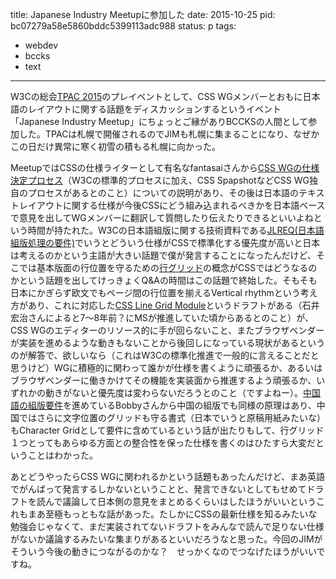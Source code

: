 title: Japanese Industry Meetupに参加した
date: 2015-10-25
pid: bc07279a58e5860bddc5399113adc988
status: p
tags:
- webdev
- bccks
- text
---

W3Cの総会[TPAC 2015][1]のプレイベントとして、CSS WGメンバーとおもに日本語のレイアウトに関する話題をディスカッションするというイベント「Japanese Industry Meetup」にちょっとご縁がありBCCKSの人間として参加した。TPACは札幌で開催されるのでJIMも札幌に集まることになり、なぜかこの日だけ異常に寒く初雪の積もる札幌に向かった。

MeetupではCSSの仕様ライターとして有名なfantasaiさんから[CSS WGの仕様決定プロセス][2]（W3Cの標準的プロセスに加え、CSS SpapshotなどCSS WG独自のプロセスがあるとのこと）についての説明があり、その後は日本語のテキストレイアウトに関する仕様が今後CSSにどう組み込まれるべきかを日本語ベースで意見を出してWGメンバーに翻訳して質問したり伝えたりできるといいよねという時間が持たれた。W3Cの日本語組版に関する技術資料である[JLREQ(日本語組版処理の要件)][3]でいうとどういう仕様がCSSで標準化する優先度が高いと日本は考えるのかという主語が大きい話題で僕が発言することになったんだけど、そこでは基本版面の行位置を守るための[行グリッド][4]の概念がCSSではどうなるのかという話題を出してけっきょくQ&Aの時間はこの話題で終始した。そもそも日本にかぎらず欧文でもページ間の行位置を揃えるVertical rhythmという考え方があり、これに対応した[CSS Line Grid Module][5]というドラフトがある（石井宏治さんによると7〜8年前？にMSが推進していた頃からあるとのこと）が、CSS WGのエディターのリソース的に手が回らないこと、またブラウザベンダーが実装を進めるような動きもないことから後回しになっている現状があるというのが解答で、欲しいなら（これはW3Cの標準化推進で一般的に言えることだと思うけど）WGに積極的に関わって誰かが仕様を書くように頑張るか、あるいはブラウザベンダーに働きかけてその機能を実装面から推進するよう頑張るか、いずれかの動きがないと優先度は変わらないだろうとのこと（ですよねー）。[中国語の組版要件][6]を進めているBobbyさんから中国の組版でも同様の原理はあり、中国ではさらに文字位置のグリッドも守る書式（日本でいうと原稿用紙みたいな）もCharacter Gridとして要件に含めているという話が出たりもして、行グリッド１つとってもあらゆる方面との整合性を保った仕様を書くのはひたすら大変だということはわかった。

あとどうやったらCSS WGに関われるかという話題もあったんだけど、まあ英語でがんばって発言するしかないということと、発言できないとしてもせめてドラフトを読んで議論して日本側の意見をまとめるくらいはしたほうがいいというこれもまあ至極もっともな話があった。たしかにCSSの最新仕様を知るみたいな勉強会じゃなくて、まだ実装されてないドラフトをみんなで読んで足りない仕様がないか議論するみたいな集まりがあるといいだろうなと思った。今回のJIMがそういう今後の動きにつながるのかな？　せっかくなのでつなげたほうがいいですね。


[1]:	http://www.w3.org/2015/10/TPAC/
[2]:	http://fantasai.inkedblade.net/weblog/2011/inside-csswg/process
[3]:	http://www.w3.org/TR/jlreq/ja/
[4]:	http://www.w3.org/TR/jlreq/ja/#line_positioning_based_on_the_kihonhanmen_design
[5]:	https://drafts.csswg.org/css-line-grid/
[6]:	http://www.w3.org/TR/2015/WD-clreq-20150723/